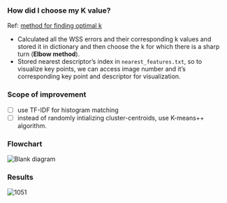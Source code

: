 
### How did I choose my K value?
Ref: <a href = "https://medium.com/analytics-vidhya/how-to-determine-the-optimal-k-for-k-means-708505d204eb"> method for finding optimal k </a>
- Calculated all the WSS errors and their corresponding k values and stored it in dictionary and then choose the k for which there is a sharp turn (**Elbow method**).
- Stored nearest descriptor’s index in ```nearest_features.txt```, so to visualize key points, we can access image number and it’s corresponding key point and descriptor for visualization.

### Scope of improvement
- [ ] use TF-IDF for histogram matching
- [ ] instead of randomly intializing cluster-centroids, use K-means++ algorithm.

### Flowchart
![Blank diagram](https://user-images.githubusercontent.com/75074904/204826175-3fe5a001-57d5-4d3d-81f9-5cdfb7ea623e.png)

### Results
![1051](https://user-images.githubusercontent.com/75074904/204826238-e390b4dd-d35a-4d9c-a113-b533857b560c.png)
